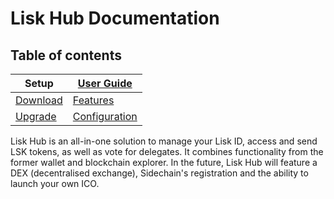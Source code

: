# Lisk Hub Documentation

## Table of contents
| Setup | [User Guide](user-guide/user-guide.md) |
|--- | --- |
|[Download](setup/setup.md#pre-installation) | [Features](user-guide/features/features.md) |
|[Upgrade](setup/setup.md#installation) | [Configuration](user-guide/configuration/configuration.md) |

Lisk Hub is an all-in-one solution to manage your Lisk ID, access and send LSK tokens, as well as vote for delegates. It combines functionality from the former wallet and blockchain explorer. In the future, Lisk Hub will feature a DEX (decentralised exchange), Sidechain's registration and the ability to launch your own ICO.
